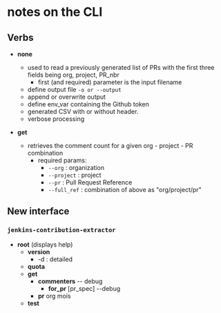 # notes on the CLI

## Verbs

- **none**
    - used to read a previously generated list of PRs with the first three fields being org, project, PR_nbr
        - first (and required) parameter is the input filename
    - define output file `-o or --output`
    - append or overwrite output
    - define env_var containing the Github token
    - generated CSV with or without header.
    - verbose processing

- **get**
    - retrieves the comment count for a given org - project - PR combination
        - required params:
            - `--org` : organization
            - `--project` : project
            - `--pr` : Pull Request Reference
            - `--full_ref` : combination of above as "org/project/pr"

## New interface

### **`jenkins-contribution-extractor`**
- **root** (displays help)
    - **version**
        - -d : detailed
    - **quota**
    - **get**
        - **commenters**
            -- debug
            - **for_pr** \[pr_spec\]
                --debug
        - **pr**
            org
            mois
    - **test**